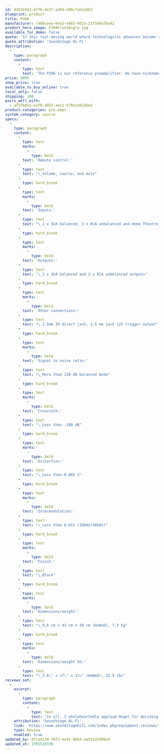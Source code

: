 ```yaml
---
id: 4455b541-6ff6-4e27-ad9d-e90c7ab2a663
blueprint: product
title: P30A
manufacturer: c980ceea-64a3-4483-9d1b-21f580a7ba42
product_hero_image: P30AFrontAngle.jpg
available_for_demo: false
quote: 'In this fast-moving world where technological advances become obsolete not long after they’re introduced, it’s uncommonly refreshing to see a company that’s technologically savvy enough to build a product that I predict will be as relevant 30 years from now as it is today.'
quote_attribution: 'Soundstage Hi-Fi'
description:
  -
    type: paragraph
    content:
      -
        type: text
        text: 'The P30A is our reference preamplifier. We have nicknamed it The Conductor because its job is to control the power amplifier with a signal that is as true to the music as possible. In our view, the preamplifier is the most critical component in a great sounding system, and it is also the hardest to get right. The very low amplitude signals coming from the source are easily corrupted, so in-depth technical know-how and clever engineering are needed to make sure the signal stays the same all the way through the preamplifier. With the P30A we have deployed all our skills in doing just that.'
price: 8995
show_price: true
available_to_buy_online: true
local_only: false
shipping: 100
pairs_well_with:
  - af5fb0a1-eaf0-4052-aec1-570acd81dbe2
product-categories: pre-amps
system_category: source
specs:
  -
    type: paragraph
    content:
      -
        type: text
        marks:
          -
            type: bold
        text: 'Remote control:'
      -
        type: text
        text: "\_Volume, source, and mute"
      -
        type: hard_break
      -
        type: text
        marks:
          -
            type: bold
        text: 'Inputs:'
      -
        type: text
        text: "\_2 x XLR balanced, 3 x RCA unbalanced and Home Theatre inputs"
      -
        type: hard_break
      -
        type: text
        marks:
          -
            type: bold
        text: 'Outputs:'
      -
        type: text
        text: "\_1 x XLR balanced and 2 x RCA unbalanced outputs"
      -
        type: hard_break
      -
        type: text
        marks:
          -
            type: bold
        text: 'Other connections:'
      -
        type: text
        text: "\_3,5mm IR-direct jack, 3,5 mm jack 12V trigger output"
      -
        type: hard_break
      -
        type: text
        marks:
          -
            type: bold
        text: 'Signal to noise ratio:'
      -
        type: text
        text: "\_More than 130 dB balanced mode"
      -
        type: hard_break
      -
        type: text
        marks:
          -
            type: bold
        text: 'Crosstalk:'
      -
        type: text
        text: "\_Less than -100 dB"
      -
        type: hard_break
      -
        type: text
        marks:
          -
            type: bold
        text: 'Distortion:'
      -
        type: text
        text: "\_Less than 0.005 %"
      -
        type: hard_break
      -
        type: text
        marks:
          -
            type: bold
        text: 'Intermodulation:'
      -
        type: text
        text: "\_Less than 0.01% (19kHz+20kHz)"
      -
        type: hard_break
      -
        type: text
        marks:
          -
            type: bold
        text: 'Finish:'
      -
        type: text
        text: "\_Black"
      -
        type: hard_break
      -
        type: text
        marks:
          -
            type: bold
        text: 'Dimensions/weight:'
      -
        type: text
        text: "\_9,6 cm x 43 cm x 30 cm (HxWxD), 7,2 kg"
      -
        type: hard_break
      -
        type: text
        marks:
          -
            type: bold
        text: 'Dimensions/weight US:'
      -
        type: text
        text: "\_3.8\" x 17\" x 12\" (HxWxD), 15.9 lbs"
reivews_set:
  -
    excerpt:
      -
        type: paragraph
        content:
          -
            type: text
            text: 'In all, I wholeheartedly applaud Hegel for deciding to build the P30A preamplifier. In this fast-moving world where technological advances become obsolete not long after they’re introduced, it’s uncommonly refreshing to see a company that’s technologically savvy enough to build a product that I predict will be as relevant 30 years from now as it is today.'
    attribution: 'Soundstage Hi-Fi'
    link: 'https://www.soundstagehifi.com/index.php/equipment-reviews/1750-hegel-music-systems-p30a-preamplifier'
    type: Review
    enabled: true
updated_by: 87ca4130-78f3-4ed1-8b64-aa552d3d08a8
updated_at: 1701528330
---
```

